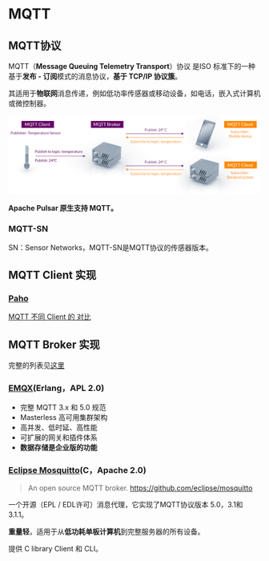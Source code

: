 # MQTT

## MQTT协议

MQTT（**Message Queuing Telemetry Transport**）协议 是ISO 标准下的一种基于**发布 - 订阅**模式的消息协议，**基于 TCP/IP 协议簇**。

其适用于**物联网**消息传递，例如低功率传感器或移动设备，如电话，嵌入式计算机或微控制器。

![publish-subscribe-arch](.pics/mqtt/mqtt-publish-subscribe.png)

**Apache Pulsar 原生支持 MQTT。**



### MQTT-SN

SN：Sensor Networks，MQTT-SN是MQTT协议的传感器版本。



## MQTT Client 实现

### [Paho](https://www.eclipse.org/paho/)

[MQTT 不同 Client 的 对比](https://www.eclipse.org/paho/index.php?page=downloads.php)



## MQTT Broker 实现

完整的列表见[这里](https://github.com/mqtt/mqtt.org/wiki/servers)

### [EMQX](https://github.com/emqx/emqx)(Erlang，APL 2.0)

- 完整 MQTT 3.x 和 5.0 规范
- Masterless 高可用集群架构
- 高并发、低时延、高性能
- 可扩展的网关和插件体系
- **数据存储是企业版的功能**



### [Eclipse Mosquitto](http://mosquitto.org/)(C，Apache 2.0)

>  An open source MQTT broker. https://github.com/eclipse/mosquitto

一个开源（EPL / EDL许可）消息代理，它实现了MQTT协议版本 5.0，3.1和3.1.1。

**重量轻**，适用于从**低功耗单板计算机**到完整服务器的所有设备。

提供 C library Client 和 CLI。

